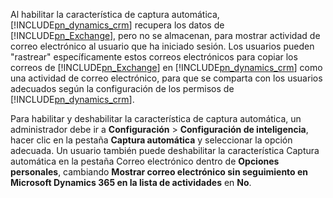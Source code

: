Al habilitar la característica de captura automática, [!INCLUDE[pn_dynamics_crm](pn-dynamics-crm.md)] recupera los datos de [!INCLUDE[pn_Exchange](pn-exchange.md)], pero no se almacenan, para mostrar actividad de correo electrónico al usuario que ha iniciado sesión. Los usuarios pueden "rastrear" específicamente estos correos electrónicos para copiar los correos de [!INCLUDE[pn_Exchange](pn-exchange.md)] en [!INCLUDE[pn_dynamics_crm](pn-dynamics-crm.md)] como una actividad de correo electrónico, para que se comparta con los usuarios adecuados según la configuración de los permisos de [!INCLUDE[pn_dynamics_crm](pn-dynamics-crm.md)].  
  
 Para habilitar y deshabilitar la característica de captura automática, un administrador debe ir a **Configuración** > **Configuración de inteligencia**, hacer clic en la pestaña **Captura automática** y seleccionar la opción adecuada. Un usuario también puede deshabilitar la característica Captura automática en la pestaña Correo electrónico dentro de **Opciones personales**, cambiando **Mostrar correo electrónico sin seguimiento en Microsoft Dynamics 365 en la lista de actividades** en **No**.